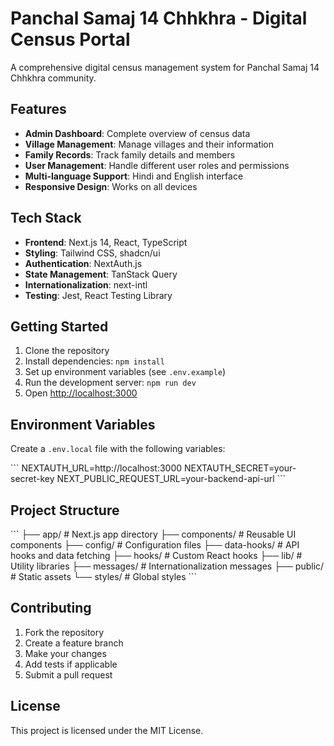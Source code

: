 # Panchal Samaj 14 Chhkhra - Digital Census Portal

A comprehensive digital census management system for Panchal Samaj 14 Chhkhra community.

## Features

- **Admin Dashboard**: Complete overview of census data
- **Village Management**: Manage villages and their information
- **Family Records**: Track family details and members
- **User Management**: Handle different user roles and permissions
- **Multi-language Support**: Hindi and English interface
- **Responsive Design**: Works on all devices

## Tech Stack

- **Frontend**: Next.js 14, React, TypeScript
- **Styling**: Tailwind CSS, shadcn/ui
- **Authentication**: NextAuth.js
- **State Management**: TanStack Query
- **Internationalization**: next-intl
- **Testing**: Jest, React Testing Library

## Getting Started

1. Clone the repository
2. Install dependencies: `npm install`
3. Set up environment variables (see `.env.example`)
4. Run the development server: `npm run dev`
5. Open [http://localhost:3000](http://localhost:3000)

## Environment Variables

Create a `.env.local` file with the following variables:

\`\`\`
NEXTAUTH_URL=http://localhost:3000
NEXTAUTH_SECRET=your-secret-key
NEXT_PUBLIC_REQUEST_URL=your-backend-api-url
\`\`\`

## Project Structure

\`\`\`
├── app/                    # Next.js app directory
├── components/            # Reusable UI components
├── config/               # Configuration files
├── data-hooks/           # API hooks and data fetching
├── hooks/                # Custom React hooks
├── lib/                  # Utility libraries
├── messages/             # Internationalization messages
├── public/               # Static assets
└── styles/               # Global styles
\`\`\`

## Contributing

1. Fork the repository
2. Create a feature branch
3. Make your changes
4. Add tests if applicable
5. Submit a pull request

## License

This project is licensed under the MIT License.
